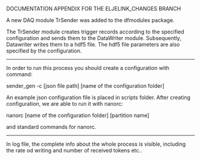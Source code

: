 DOCUMENTATION APPENDIX FOR THE ELJELINK_CHANGES BRANCH

A new DAQ module TrSender was added to the dfmodules package. 

The TrSender module creates trigger records according to the specified configuration and sends them to the DataWriter module. Subsequently, Datawriter writes them to a hdf5 file. The hdf5 file parameters are also specified by the configuration. 

-------------------------------------------------------------------------------------------------------
In order to run this process you should create a configuration with command:

sender_gen -c [json file path] [name of the configuration folder]

An example json configuration file is placed in scripts folder. 
After creating configuration, we are able to run it with nanorc: 

nanorc [name of the configuration folder] [partition name]

and standard commands for nanorc. 

-------------------------------------------------------------------------------------------------------
In log file, the complete info about the whole process is visible, including the rate od writing and number of received tokens etc..
